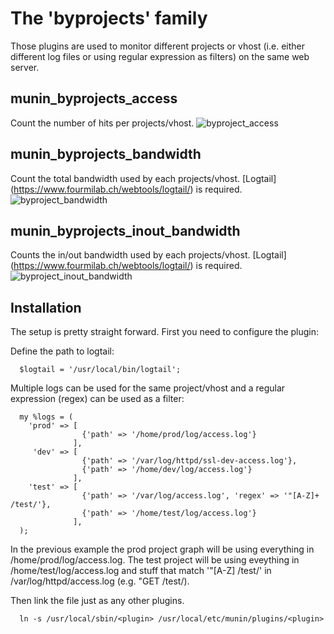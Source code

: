 # The 'byprojects' family
Those plugins are used to monitor different projects or vhost (i.e. either different log files or using regular expression as filters) on the same web server.

## munin_byprojects_access
Count the number of hits per projects/vhost.
![byproject_access](https://www.mantor.org/~northox/misc/munin-plugins/nginx_byprojects_access1-month.png "byproject_access")

## munin_byprojects_bandwidth
Count the total bandwidth used by each projects/vhost. [Logtail] (https://www.fourmilab.ch/webtools/logtail/) is required.
![byproject_bandwidth](https://www.mantor.org/~northox/misc/munin-plugins/apache_byprojects_bandwidth-month.png "byproject_bandwidth")

## munin_byprojects_inout_bandwidth
Counts the in/out bandwidth used by each projects/vhost. [Logtail] (https://www.fourmilab.ch/webtools/logtail/) is required.
![byproject_inout_bandwidth](https://www.mantor.org/~northox/misc/munin-plugins/apache_byprojects_inout_bandwidth-month.png "byproject_inout_bandwidth")

## Installation
The setup is pretty straight forward. First you need to configure the plugin:

Define the path to logtail:

      $logtail = '/usr/local/bin/logtail';

Multiple logs can be used for the same project/vhost and a regular expression (regex) can be used as a filter:

      my %logs = (
        'prod' => [
                    {'path' => '/home/prod/log/access.log'}
                  ],
         'dev' => [
                    {'path' => '/var/log/httpd/ssl-dev-access.log'},
                    {'path' => '/home/dev/log/access.log'}
                  ],
        'test' => [
                    {'path' => '/var/log/access.log', 'regex' => '"[A-Z]+ /test/'},
                    {'path' => '/home/test/log/access.log'}
                  ],
      );

In the previous example the prod project graph will be using everything in /home/prod/log/access.log. The test project will be using eveything in /home/test/log/access.log and stuff that match '"[A-Z] /test/' in /var/log/httpd/access.log (e.g. "GET /test/).

Then link the file just as any other plugins.

      ln -s /usr/local/sbin/<plugin> /usr/local/etc/munin/plugins/<plugin>
